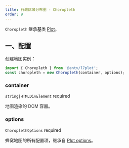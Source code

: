 ```yaml
---
title: 行政区域分布图 - Choropleth
order: 9
---
```


`Choropleth` 继承基类 [Plot](/zh/docs/api/plot-api)。

## 一、配置

创建地图实例：

```ts
import { Choropleth } from '@antv/l7plot';
const choropleth = new Choropleth(container, options);
```

### container

`string|HTMLDivElement` required

地图渲染的 DOM 容器。

### options

`ChoroplethOptions` required

蜂窝地图的所有配置项，继承自 [Plot options](/zh/docs/api/plot-api#options)。
